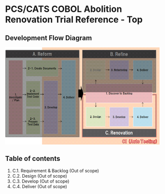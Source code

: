 # PCS/CATS COBOL Abolition Renovation Trial Reference - Top


## Development Flow Diagram

![renovation-flow-renovation](images/renovation-flow-renovation.png)

## Table of contents

1. C.1. Requirement & Backlog (Out of scope)
1. C.2. Design (Out of scope)
1. C.3. Develop (Out of scope)
1. C.4. Deliver (Out of scope)
